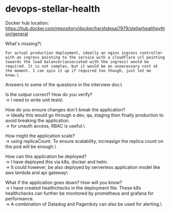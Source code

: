 # devops-stellar-health

Docker hub location:
https://hub.docker.com/repository/docker/harshdesai7979/stellarhealthpython/general


What's missing?\
    
    For actual production deployment, ideally an nginx ingress controller with an ingress pointing to the service with a cloudflare url pointing towards the load balancer(associated with the ingress) would be required. It is not complex, but it would be an unnecessary cost at the moment. I can spin it up if required too though, just let me know.\


Answers to some of the questions in the interview doc:\

Is the output correct? How do you verify?\
  -> I need to write unit tests\

How do you ensure changes don't break the application?\
  -> ideally this would go through a dev, qa, staging then finally production to avoid breaking the application.\
  -> for unauth access, RBAC is useful.\

How might the application scale?\
  -> using replicaCount. To ensure scalability, increasign the replica count on the pod will be enough.\

How can this application be deployed?\
  -> I have deployed this via k8s, docker and helm.\
  -> It could however, be also deployed by serverless application model like aws lambda and api gateway\

What if the application goes down? How will you know?\
  -> I have created healthchecks in the deployment file. These k8s healthchecks can further be monitored by prometheus and grafana for performance.\
  -> A combination of Datadog and Pagerduty can also be used for alerting.\
